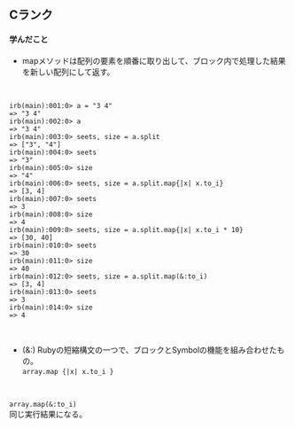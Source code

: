 ## Cランク

#### 学んだこと  

- mapメソッドは配列の要素を順番に取り出して、ブロック内で処理した結果を新しい配列にして返す。  
<br>

```
irb(main):001:0> a = "3 4"
=> "3 4"
irb(main):002:0> a
=> "3 4"
irb(main):003:0> seets, size = a.split
=> ["3", "4"]
irb(main):004:0> seets
=> "3"
irb(main):005:0> size
=> "4"
irb(main):006:0> seets, size = a.split.map{|x| x.to_i}
=> [3, 4]
irb(main):007:0> seets
=> 3
irb(main):008:0> size
=> 4
irb(main):009:0> seets, size = a.split.map{|x| x.to_i * 10}
=> [30, 40]
irb(main):010:0> seets
=> 30
irb(main):011:0> size
=> 40
irb(main):012:0> seets, size = a.split.map(&:to_i)
=> [3, 4]
irb(main):013:0> seets
=> 3
irb(main):014:0> size
=> 4
```
<br>

- (&:) Rubyの短縮構文の一つで、ブロックとSymbolの機能を組み合わせたもの。  
`array.map {|x| x.to_i }`  
<br>

`array.map(&:to_i)`  
同じ実行結果になる。
